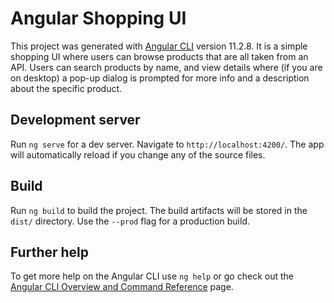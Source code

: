 # Angular Shopping UI

This project was generated with [Angular CLI](https://github.com/angular/angular-cli) version 11.2.8.
It is a simple shopping UI where users can browse products that are all taken from an API. Users can search products by name, and view details where (if you are on desktop) a pop-up dialog is prompted for more info and a description about the specific product. 

## Development server

Run `ng serve` for a dev server. Navigate to `http://localhost:4200/`. The app will automatically reload if you change any of the source files.

## Build

Run `ng build` to build the project. The build artifacts will be stored in the `dist/` directory. Use the `--prod` flag for a production build.


## Further help

To get more help on the Angular CLI use `ng help` or go check out the [Angular CLI Overview and Command Reference](https://angular.io/cli) page.
